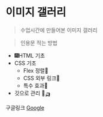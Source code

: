 # 이미지 갤러리

> 수업시간에 만들어본 이미지 갤러리

> 인용문 적는 방법

+ 🎆HTML 기초
+ CSS 기초
    - Flex 정렬🧨
    - CSS 외부 링크🍔
    - 특수 효과🍕
+ 깃으로 관리 🚙🛺

구글링크
[Google](https://google.com)